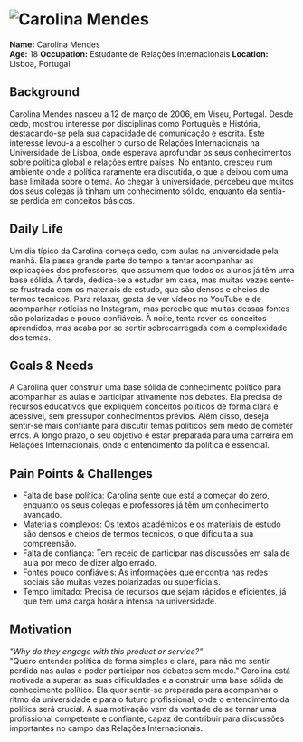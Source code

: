 # ![Carolina Mendes](personas/persona1.png)  
**Name:** Carolina Mendes  
**Age:** 18
**Occupation:**  Estudante de Relações Internacionais
**Location:**  Lisboa, Portugal

## Background  
Carolina Mendes nasceu a 12 de março de 2006, em Viseu, Portugal. Desde cedo, mostrou interesse por disciplinas como Português e História, destacando-se pela sua capacidade de comunicação e escrita. Este interesse levou-a a escolher o curso de Relações Internacionais na Universidade de Lisboa, onde esperava aprofundar os seus conhecimentos sobre política global e relações entre países. No entanto, cresceu num ambiente onde a política raramente era discutida, o que a deixou com uma base limitada sobre o tema. Ao chegar à universidade, percebeu que muitos dos seus colegas já tinham um conhecimento sólido, enquanto ela sentia-se perdida em conceitos básicos.

## Daily Life  
Um dia típico da Carolina começa cedo, com aulas na universidade pela manhã. Ela passa grande parte do tempo a tentar acompanhar as explicações dos professores, que assumem que todos os alunos já têm uma base sólida. À tarde, dedica-se a estudar em casa, mas muitas vezes sente-se frustrada com os materiais de estudo, que são densos e cheios de termos técnicos. Para relaxar, gosta de ver vídeos no YouTube e de acompanhar notícias no Instagram, mas percebe que muitas dessas fontes são polarizadas e pouco confiáveis. À noite, tenta rever os conceitos aprendidos, mas acaba por se sentir sobrecarregada com a complexidade dos temas.

## Goals & Needs  
A Carolina quer construir uma base sólida de conhecimento político para acompanhar as aulas e participar ativamente nos debates. Ela precisa de recursos educativos que expliquem conceitos políticos de forma clara e acessível, sem pressupor conhecimentos prévios. Além disso, deseja sentir-se mais confiante para discutir temas políticos sem medo de cometer erros. A longo prazo, o seu objetivo é estar preparada para uma carreira em Relações Internacionais, onde o entendimento da política é essencial.

## Pain Points & Challenges  
- Falta de base política: Carolina sente que está a começar do zero, enquanto os seus colegas e professores já têm um conhecimento avançado.
- Materiais complexos: Os textos académicos e os materiais de estudo são densos e cheios de termos técnicos, o que dificulta a sua compreensão.
- Falta de confiança: Tem receio de participar nas discussões em sala de aula por medo de dizer algo errado.
- Fontes pouco confiáveis: As informações que encontra nas redes sociais são muitas vezes polarizadas ou superficiais.
- Tempo limitado: Precisa de recursos que sejam rápidos e eficientes, já que tem uma carga horária intensa na universidade.


## Motivation  
*"Why do they engage with this product or service?"*  
"Quero entender política de forma simples e clara, para não me sentir perdida nas aulas e poder participar nos debates sem medo."
Carolina está motivada a superar as suas dificuldades e a construir uma base sólida de conhecimento político. Ela quer sentir-se preparada para acompanhar o ritmo da universidade e para o futuro profissional, onde o entendimento da política será crucial. A sua motivação vem da vontade de se tornar uma profissional competente e confiante, capaz de contribuir para discussões importantes no campo das Relações Internacionais.